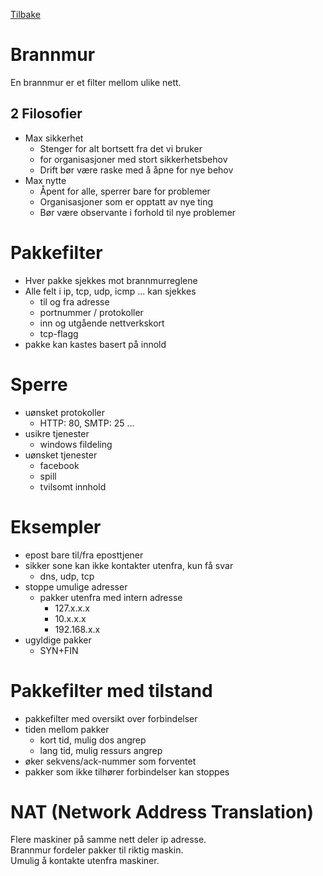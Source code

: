 <a href="../README.md">Tilbake</a>

# Brannmur

En brannmur er et filter mellom ulike nett.

## 2 Filosofier

- Max sikkerhet
    - Stenger for alt bortsett fra det vi bruker
    - for organisasjoner med stort sikkerhetsbehov
    - Drift bør være raske med å åpne for nye behov
- Max nytte
    - Åpent for alle, sperrer bare for problemer
    - Organisasjoner som er opptatt av nye ting
    - Bør være observante i forhold til nye problemer

# Pakkefilter

- Hver pakke sjekkes mot brannmurreglene
- Alle felt i ip, tcp, udp, icmp ... kan sjekkes
    - til og fra adresse
    - portnummer / protokoller
    - inn og utgående nettverkskort
    - tcp-flagg
- pakke kan kastes basert på innold

# Sperre

- uønsket protokoller
    - HTTP: 80, SMTP: 25 ...
- usikre tjenester
    - windows fildeling
- uønsket tjenester
    - facebook
    - spill
    - tvilsomt innhold

# Eksempler

- epost bare til/fra eposttjener
- sikker sone kan ikke kontakter utenfra, kun få svar
    - dns, udp, tcp
- stoppe umulige adresser
    - pakker utenfra med intern adresse
        - 127.x.x.x
        -  10.x.x.x
        - 192.168.x.x
- ugyldige pakker
    - SYN+FIN

# Pakkefilter med tilstand

- pakkefilter med oversikt over forbindelser
- tiden mellom pakker
    - kort tid, mulig dos angrep
    - lang tid, mulig ressurs angrep
- øker sekvens/ack-nummer som forventet
- pakker som ikke tilhører forbindelser kan stoppes

# NAT (Network Address Translation)

Flere maskiner på samme nett deler ip adresse.  
Brannmur fordeler pakker til riktig maskin.  
Umulig å kontakte utenfra maskiner.  
